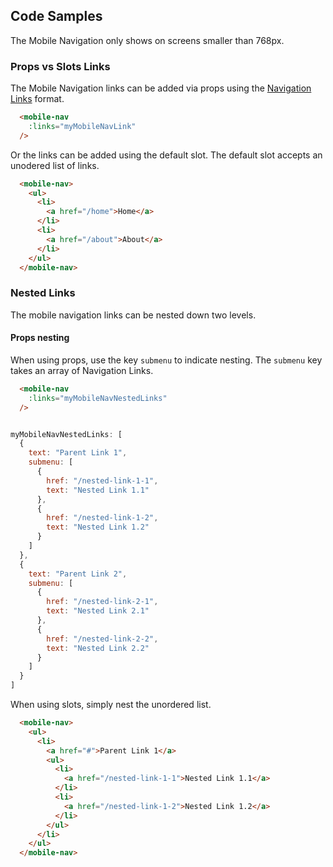 ## Code Samples
<alert type="warning">The Mobile Navigation only shows on screens smaller than 768px.</alert>

### Props vs Slots Links
The Mobile Navigation links can be added via props using the [Navigation Links](/components/NavLink) format.
```html
  <mobile-nav
    :links="myMobileNavLink"
  />
```

Or the links can be added using the default slot. The default slot accepts an unodered list of links.
```html
  <mobile-nav>
    <ul>
      <li>
        <a href="/home">Home</a>
      </li>
      <li>
        <a href="/about">About</a>
      </li>
    </ul>
  </mobile-nav>
```

### Nested Links
The mobile navigation links can be nested down two levels.

#### Props nesting
When using props, use the key ```submenu``` to indicate nesting. The ```submenu``` key takes an array of Navigation Links.

```html
  <mobile-nav
    :links="myMobileNavNestedLinks"
  />
```

```js

myMobileNavNestedLinks: [
  {
    text: "Parent Link 1",
    submenu: [
      {
        href: "/nested-link-1-1",
        text: "Nested Link 1.1"
      },
      {
        href: "/nested-link-1-2",
        text: "Nested Link 1.2"
      }
    ]
  },
  {
    text: "Parent Link 2",
    submenu: [
      {
        href: "/nested-link-2-1",
        text: "Nested Link 2.1"
      },
      {
        href: "/nested-link-2-2",
        text: "Nested Link 2.2"
      }
    ]
  }
]
```
When using slots, simply nest the unordered list.

```html
  <mobile-nav>
    <ul>
      <li>
        <a href="#">Parent Link 1</a>
        <ul>
          <li>
            <a href="/nested-link-1-1">Nested Link 1.1</a>
          </li>
          <li>
            <a href="/nested-link-1-2">Nested Link 1.2</a>
          </li>
        </ul>
      </li>
    </ul>
  </mobile-nav>
```
